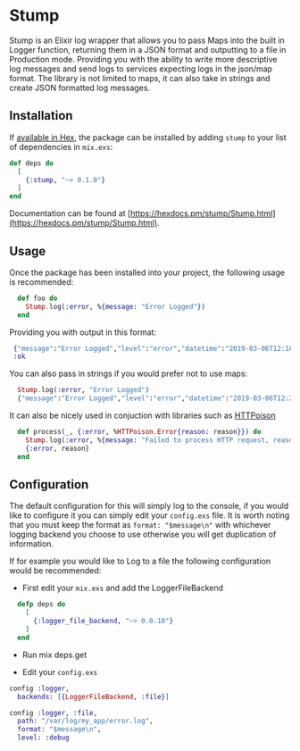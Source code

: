 # Stump

Stump is an Elixir log wrapper that allows you to pass Maps into the built in Logger function, returning them in a JSON format and outputting to a file in Production mode.
Providing you with the ability to write more descriptive log messages and send logs to services expecting logs in the json/map format.
The library is not limited to maps, it can also take in strings and create JSON formatted log messages.

## Installation

If [available in Hex](https://hex.pm/docs/publish), the package can be installed
by adding `stump` to your list of dependencies in `mix.exs`:

```elixir
def deps do
  [
    {:stump, "~> 0.1.0"}
  ]
end
```

Documentation can be found at [https://hexdocs.pm/stump/Stump.html](https://hexdocs.pm/stump/Stump.html).

## Usage
Once the package has been installed into your project, the following usage is recommended:

```elixir
  def foo do
    Stump.log(:error, %{message: "Error Logged"})
  end
```

Providing you with output in this format:
 ```elixir
  {"message":"Error Logged","level":"error","datetime":"2019-03-06T12:18:24.179731Z"}
  :ok
```

You can also pass in strings if you would prefer not to use maps:

```elixir
  Stump.log(:error, "Error Logged")
  {"message":"Error Logged","level":"error","datetime":"2019-03-06T12:21:52.661587Z"}
```

It can also be nicely used in conjuction with libraries such as [HTTPoison](https://github.com/edgurgel/httpoison)

```elixir
  def process(_, {:error, %HTTPoison.Error{reason: reason}}) do
    Stump.log(:error, %{message: "Failed to process HTTP request, reason: #{reason}", event: "HTTPoison.Error"})
    {:error, reason}
  end
```

## Configuration

The default configuration for this will simply log to the console, if you would like to configure it you can simply edit your `config.exs` file.
It is worth noting that you must keep the format as `format: "$message\n"` with whichever logging backend you choose to use otherwise you will get duplication of information.

If for example you would like to Log to a file the following configuration would be recommended:

- First edit your `mix.exs` and add the LoggerFileBackend

```elixir
  defp deps do
    [
      {:logger_file_backend, "~> 0.0.10"}
    ]
  end
```

- Run mix deps.get

- Edit your `config.exs`

```elixir
config :logger,
  backends: [{LoggerFileBackend, :file}]

config :logger, :file,
  path: "/var/log/my_app/error.log",
  format: "$message\n",
  level: :debug
```